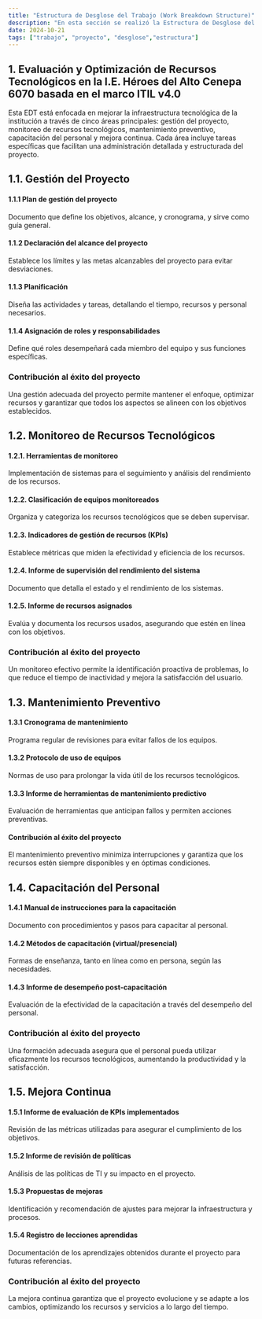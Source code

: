 ```yaml
---
title: "Estructura de Desglose del Trabajo (Work Breakdown Structure)"
description: "En esta sección se realizó la Estructura de Desglose del Trabajo"
date: 2024-10-21
tags: ["trabajo", "proyecto", "desglose","estructura"]
---
```


## 1. Evaluación y Optimización de Recursos Tecnológicos en la I.E. Héroes del Alto Cenepa 6070 basada en el marco ITIL v4.0

Esta EDT está enfocada en mejorar la infraestructura tecnológica de la institución a través de cinco áreas principales: gestión del proyecto, monitoreo de recursos tecnológicos, mantenimiento preventivo, capacitación del personal y mejora continua. Cada área incluye tareas específicas que facilitan una administración detallada y estructurada del proyecto.

## 1.1. Gestión del Proyecto

#### 1.1.1 Plan de gestión del proyecto

Documento que define los objetivos, alcance, y cronograma, y sirve como guía general.

#### 1.1.2 Declaración del alcance del proyecto

Establece los límites y las metas alcanzables del proyecto para evitar desviaciones.

#### 1.1.3 Planificación

Diseña las actividades y tareas, detallando el tiempo, recursos y personal necesarios.

#### 1.1.4 Asignación de roles y responsabilidades

Define qué roles desempeñará cada miembro del equipo y sus funciones específicas.

### Contribución al éxito del proyecto

Una gestión adecuada del proyecto permite mantener el enfoque, optimizar recursos y garantizar que todos los aspectos se alineen con los objetivos establecidos.

## 1.2. Monitoreo de Recursos Tecnológicos

#### 1.2.1. Herramientas de monitoreo

Implementación de sistemas para el seguimiento y análisis del rendimiento de los recursos.

#### 1.2.2. Clasificación de equipos monitoreados

Organiza y categoriza los recursos tecnológicos que se deben supervisar.

#### 1.2.3. Indicadores de gestión de recursos (KPIs)

Establece métricas que miden la efectividad y eficiencia de los recursos.

#### 1.2.4. Informe de supervisión del rendimiento del sistema

Documento que detalla el estado y el rendimiento de los sistemas.

#### 1.2.5. Informe de recursos asignados

Evalúa y documenta los recursos usados, asegurando que estén en línea con los objetivos.

### Contribución al éxito del proyecto

Un monitoreo efectivo permite la identificación proactiva de problemas, lo que reduce el tiempo de inactividad y mejora la satisfacción del usuario.

## 1.3. Mantenimiento Preventivo

#### 1.3.1 Cronograma de mantenimiento

Programa regular de revisiones para evitar fallos de los equipos.

#### 1.3.2 Protocolo de uso de equipos

Normas de uso para prolongar la vida útil de los recursos tecnológicos.

#### 1.3.3 Informe de herramientas de mantenimiento predictivo

Evaluación de herramientas que anticipan fallos y permiten acciones preventivas.

#### Contribución al éxito del proyecto

El mantenimiento preventivo minimiza interrupciones y garantiza que los recursos estén siempre disponibles y en óptimas condiciones.

## 1.4. Capacitación del Personal

#### 1.4.1 Manual de instrucciones para la capacitación

Documento con procedimientos y pasos para capacitar al personal.

#### 1.4.2 Métodos de capacitación (virtual/presencial)

Formas de enseñanza, tanto en línea como en persona, según las necesidades.

#### 1.4.3 Informe de desempeño post-capacitación

Evaluación de la efectividad de la capacitación a través del desempeño del personal.

### Contribución al éxito del proyecto

Una formación adecuada asegura que el personal pueda utilizar eficazmente los recursos tecnológicos, aumentando la productividad y la satisfacción.

## 1.5. Mejora Continua

#### 1.5.1 Informe de evaluación de KPIs implementados

Revisión de las métricas utilizadas para asegurar el cumplimiento de los objetivos.

#### 1.5.2 Informe de revisión de políticas

Análisis de las políticas de TI y su impacto en el proyecto.

#### 1.5.3 Propuestas de mejoras

Identificación y recomendación de ajustes para mejorar la infraestructura y procesos.

#### 1.5.4 Registro de lecciones aprendidas

Documentación de los aprendizajes obtenidos durante el proyecto para futuras referencias.

### Contribución al éxito del proyecto

La mejora continua garantiza que el proyecto evolucione y se adapte a los cambios, optimizando los recursos y servicios a lo largo del tiempo.